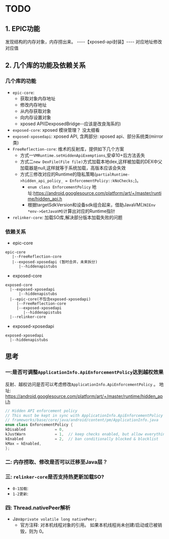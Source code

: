 # TODO

## 1. EPIC功能
 发现结构的内存对象，内存捞出来。 ----【xposed-api封装】----  对应地址修改对应值

## 2. 几个库的功能及依赖关系

### 几个库的功能

* `epic-core`: 
  - 获取对象内存地址
  - 修改内存地址
  - 从内存获取对象
  - 向内存设置对象
  - xposed API(DexposedBridge--应该是改良淘系的)
* `exposed-core`: xposed 模块管理？ 没太细看
* `exposed-xposedapi`: xposed API, 含两部分: xposed api、部分系统类(mirror类)
* `FreeReflection-core`: 维术的反射库，提供如下几个方案
  - 方式一`VMRuntime.setHiddenApiExemptions`,安卓10+后方法丢失
  - 方式二`new DexFile(File file)`方式加载本地dex,这样被加载的DEX中父加载器是null,这样就等于系统加载，高版本应该会失效
  - 方式三修改对应的Runtime的隐私策略(`partialRuntime->hidden_api_policy_ = EnforcementPolicy::kNoChecks;`)。
    - `enum class EnforcementPolicy` 地址:https://android.googlesource.com/platform/art/+/master/runtime/hidden_api.h
    - 根据targetSdkVersion和设备sdk组合起来，借助JavaVM(`JNIEnv *env->GetJavaVM`)计算出对应的Runtime指针
* `relinker-core`: 加载SO库,解决部分版本加载失败的问题


### 依赖关系

* epic-core
```
epic-core
   |--FreeReflection-core
   |--exposed-xposedapi (暂时合并，未来拆分)
      |--hiddenapistubs
```
* exposed-core
```
exposed-core
  |--exposed-xposedapi
      |--hiddenapistubs
  |--epic-core(不包含exposed-xposedapi)
     |--FreeReflection-core
     |--exposed-xposedapi
        |--hiddenapistubs
  |--relinker-core
```
* exposed-xposedapi
```
exposed-xposedapi
  |--hiddenapistubs
```


## 思考

### 一:是否可调整`ApplicationInfo.ApiEnforcementPolicy`达到越权效果

反射、越权访问是否可以考虑修改`ApplicationInfo.ApiEnforcementPolicy` 。
    地址: https://android.googlesource.com/platform/art/+/master/runtime/hidden_api.h

``` c++
// Hidden API enforcement policy
// This must be kept in sync with ApplicationInfo.ApiEnforcementPolicy in
// frameworks/base/core/java/android/content/pm/ApplicationInfo.java
enum class EnforcementPolicy {
kDisabled             = 0,
kJustWarn             = 1,  // keep checks enabled, but allow everything (enables logging)
kEnabled              = 2,  // ban conditionally blocked & blocklist
kMax = kEnabled,
};
```

### 二: 内存捞取、修改是否可以迁移至Java层？

### 三: `relinker-core`是否支持热更新加载SO?

* `0-1加载`:
* `1-2更新`:
### 四: Thread.nativePeer解析
* Java`private volatile long nativePeer;`
  - 官方注释: 对本机线程对象的引用。 如果本机线程尚未创建/启动或已被销毁，则为 0。